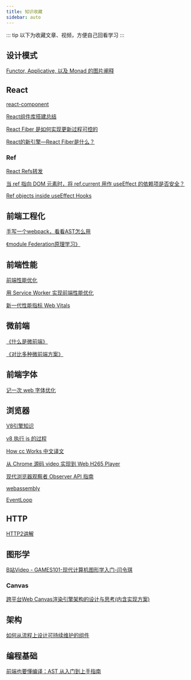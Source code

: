 ```yaml
---
title: 知识收藏
sidebar: auto
---
```


::: tip
以下为收藏文章、视频，方便自己回看学习
:::

## 设计模式

[Functor, Applicative, 以及 Monad 的图片阐释](http://jiyinyiyong.github.io/monads-in-pictures/)

## React

[react-component](http://react-component.github.io/badgeboard/)

[React组件库搭建总结](https://mp.weixin.qq.com/s/AoPFdlpU_gONjXehNLGQTw)

[React Fiber 是如何实现更新过程可控的](https://www.zoo.team/article/about-react-fiber)

[React的新引擎—React Fiber是什么？](https://juejin.cn/post/6844903700717109261)

### Ref

[React Refs转发](https://zh-hans.reactjs.org/docs/forwarding-refs.html)

[当 ref 指向 DOM 元素时，将 ref.current 用作 useEffect 的依赖项是否安全？](https://stackoverflow.com/questions/60476155/is-it-safe-to-use-ref-current-as-useeffects-dependency-when-ref-points-to-a-dom)

[Ref objects inside useEffect Hooks](https://medium.com/@teh_builder/ref-objects-inside-useeffect-hooks-eb7c15198780)

## 前端工程化

[手写一个webpack，看看AST怎么用](https://segmentfault.com/a/1190000039231950)

[《module Federation原理学习》](https://github.com/efoxTeam/emp/wiki/%E3%80%8Amodule-Federation%E5%8E%9F%E7%90%86%E5%AD%A6%E4%B9%A0%E3%80%8B)

## 前端性能

[前端性能优化](https://alienzhou.github.io/fe-performance-journey/)

[用 Service Worker 实现前端性能优化](https://mp.weixin.qq.com/s/re7W1YFXkd-JHREo8J6s2A)

[新一代性能指标 Web Vitals](https://mp.weixin.qq.com/s/lggoRiHZysgI_cyI1dABbg)

## 微前端

[《什么是微前端》](https://github.com/efoxTeam/emp/wiki/%E3%80%8A%E4%BB%80%E4%B9%88%E6%98%AF%E5%BE%AE%E5%89%8D%E7%AB%AF%E3%80%8B)

[《对比多种微前端方案》](https://github.com/efoxTeam/emp/wiki/%E3%80%8A%E5%AF%B9%E6%AF%94%E5%A4%9A%E7%A7%8D%E5%BE%AE%E5%89%8D%E7%AB%AF%E6%96%B9%E6%A1%88%E3%80%8B)

## 前端字体

[记一次 web 字体优化](https://zhuanlan.zhihu.com/p/272783891)

## 浏览器

[V8引擎知识](https://mp.weixin.qq.com/s/jf7-RqDNkPMDw-JyCHrWSQ)

[v8 执行 js 的过程](https://www.zoo.team/article/the-process-of-executing-js-in-v8)

[How cc Works 中文译文](https://zhuanlan.zhihu.com/p/54601110)

[从 Chrome 源码 video 实现到 Web H265 Player](https://mp.weixin.qq.com/s/RDpp2Opjh3LAxYczeHac5g)

[现代浏览器观察者 Observer API 指南](https://juejin.cn/post/6844903976937209863)

[webassembly](http://webassembly.org.cn/)

[EventLoop](https://mp.weixin.qq.com/s/UrCAH6X4qpOw41RO6v_BaQ)

## HTTP

[HTTP2讲解](https://ye11ow.gitbooks.io/http2-explained/content/)

## 图形学

[B站Video - GAMES101-现代计算机图形学入门-闫令琪](https://www.bilibili.com/video/BV1X7411F744)

### Canvas

[跨平台Web Canvas渲染引擎架构的设计与思考(内含实现方案)](https://mp.weixin.qq.com/s/-_4KZx54DblCylzh-kjJtw)

## 架构

[如何从流程上设计可持续维护的组件](https://mp.weixin.qq.com/s/ZMvVw47BU1sLBPs4N18Jcw)

## 编程基础

[前端也要懂编译：AST 从入门到上手指南](https://mp.weixin.qq.com/s/VzufokrGUgAcmBykIAh4SQ)
